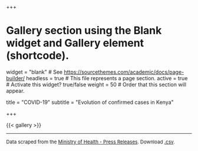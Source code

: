 +++
# Gallery section using the Blank widget and Gallery element (shortcode).
widget = "blank"  # See https://sourcethemes.com/academic/docs/page-builder/
headless = true  # This file represents a page section.
active = true  # Activate this widget? true/false
weight = 50  # Order that this section will appear.

title = "COVID-19"
subtitle = "Evolution of confirmed cases in Kenya"

+++

{{< gallery >}}  

---  

 <font size="2.5"> Data scraped from the [Ministry of Health - Press Releases](http://www.health.go.ke/press-releases/). Download [.csv](https://www.dropbox.com/s/8kxuyi46w88xa41/cases.csv?dl=0). </font>
